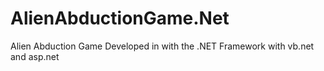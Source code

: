AlienAbductionGame.Net
======================

Alien Abduction Game Developed in with the .NET Framework with vb.net and asp.net
